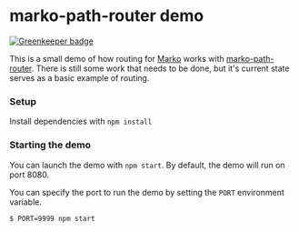 # marko-path-router demo

[![Greenkeeper badge](https://badges.greenkeeper.io/charlieduong94/marko-routing-demo.svg)](https://greenkeeper.io/)

This is a small demo of how routing for [Marko](https://github.com/marko-js/marko) works with
[marko-path-router](https://github.com/charlieduong94/marko-path-router).
There is still some work that needs to be done, but it's current state serves as a basic example of routing.

### Setup

Install dependencies with `npm install`

### Starting the demo

You can launch the demo with `npm start`. By default, the demo will run on port 8080.

You can specify the port to run the demo by setting the `PORT` environment variable.

```bash
$ PORT=9999 npm start
```
